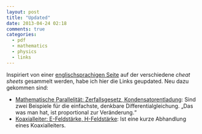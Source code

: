 ```yaml
---
layout: post
title: "Updated"
date: 2013-04-24 02:18
comments: true
categories:
  - pdf
  - mathematics
  - physics
  - links
---
```

Inspiriert von einer [englischsprachigen Seite][overapi] auf der
verschiedene _cheat sheets_ gesammelt werden,
habe ich hier die Links geupdated. Neu dazu gekommen sind:

* [Mathematische Parallelität: Zerfallsgesetz, Kondensatorentladung][zerfall]:
  Sind zwei Beispiele für die einfachste, denkbare Differentialgleichung.
  „Das was man hat, ist proportional zur Veränderung.“
* [Koaxialleiter: E-Feldstärke, H-Feldstärke][koaxialleiter]: Ist eine kurze Abhandlung eines Koaxialleiters.

[zerfall]: /docs/zerfall_entladung.pdf
[koaxialleiter]: /docs/koaxialleiter.pdf
[overapi]: http://overapi.com/

